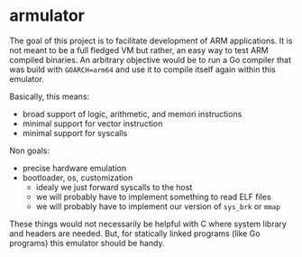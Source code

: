 # armulator

The goal of this project is to facilitate development of ARM applications. It
is not meant to be a full fledged VM but rather, an easy way to test ARM
compiled binaries. An arbitrary objective would be to run a Go compiler
that was build with `GOARCH=arm64` and use it to compile itself again
within this emulator.

Basically, this means:
* broad support of logic, arithmetic, and memori instructions
* minimal support for vector instruction
* minimal support for syscalls

Non goals:
* precise hardware emulation
* bootloader, os, customization
    * idealy we just forward syscalls to the host
    * we will probably have to implement something to read ELF files
    * we will probably have to implement our version of `sys_brk` or `mmap`

These things would not necessarily be helpful with C where system library and
headers are needed. But, for statically linked programs (like Go programs)
this emulator should be handy.

